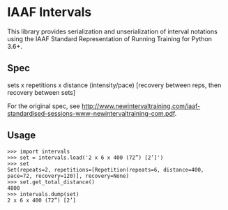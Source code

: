 # IAAF Intervals

This library provides serialization and unserialization of interval notations
using the IAAF Standard Representation of Running Training for Python 3.6+.

## Spec

sets x repetitions x distance (intensity/pace) [recovery between reps,
then recovery between sets]

For the original spec, see http://www.newintervaltraining.com/iaaf-standardised-sessions-www-newintervaltraining-com.pdf.

## Usage

    >>> import intervals
    >>> set = intervals.load('2 x 6 x 400 (72”) [2’]')
    >>> set
    Set(repeats=2, repetitions=[Repetition(repeats=6, distance=400, pace=72, recovery=120)], recovery=None)
    >>> set.get_total_distance()
    4800
    >>> intervals.dump(set)
    2 x 6 x 400 (72”) [2’]
